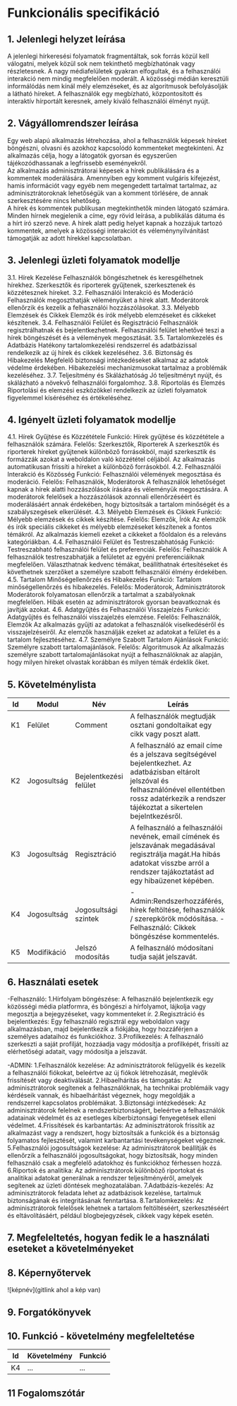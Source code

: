 # Funkcionális specifikáció
## 1. Jelenlegi helyzet leírása  
A jelenlegi hírkeresési folyamatok fragmentáltak, sok forrás közül kell válogatni, melyek közül sok nem tekinthető megbízhatónak vagy részletesnek. A nagy médiafelületek gyakran elfogultak, és a felhasználói interakció nem mindig megfelelően moderált. A közösségi médián keresztüli informálódás nem kínál mély elemzéseket, és az algoritmusok befolyásolják a látható híreket. A felhasználók egy megbízható, központosított és interaktív hírportált keresnek, amely kiváló felhasználói élményt nyújt.
## 2. Vágyállomrendszer leírása
Egy web alapú alkalmazás létrehozása, ahol a felhasználók képesek híreket böngészni, olvasni és azokhoz kapcsolódó kommenteket megtekinteni. Az alkalmazás célja, hogy a látogatók gyorsan és egyszerűen tájékozódhassanak a legfrissebb eseményekről.  
Az alkalmazás adminisztrátorai képesek a hírek publikálására és a kommentek moderálására. Amennyiben egy komment vulgáris kifejezést, hamis információt vagy egyéb nem megengedett tartalmat tartalmaz, az adminisztrátoroknak lehetőségük van a komment törlésére, de annak szerkesztésére nincs lehetőség.  
A hírek és kommentek publikusan megtekinthetők minden látogató számára. Minden hírnek megjelenik a címe, egy rövid leírása, a publikálás dátuma és a hírt író szerző neve. A hírek alatt pedig helyet kapnak a hozzájuk tartozó kommentek, amelyek a közösségi interakciót és véleménynyilvánítást támogatják az adott hírekkel kapcsolatban.
## 3. Jelenlegi üzleti folyamatok modellje
3.1. Hírek Kezelése
Felhasználók böngészhetnek és keresgélhetnek hírekhez.
Szerkesztők és riporterek gyűjtenek, szerkesztenek és közzétesznek híreket.
3.2. Felhasználói Interakció és Moderáció
Felhasználók megoszthatják véleményüket a hírek alatt.
Moderátorok ellenőrzik és kezelik a felhasználói hozzászólásokat.
3.3. Mélyebb Elemzések és Cikkek
Elemzők és írók mélyebb elemzéseket és cikkeket készítenek.
3.4. Felhasználói Felület és Regisztráció
Felhasználók regisztrálhatnak és bejelentkezhetnek.
Felhasználói felület lehetővé teszi a hírek böngészését és a vélemények megosztását.
3.5. Tartalomkezelés és Adatbázis
Hatékony tartalomkezelési rendszerrel és adatbázissal rendelkezik az új hírek és cikkek kezeléséhez.
3.6. Biztonság és Hibakezelés
Megfelelő biztonsági intézkedéseket alkalmaz az adatok védelme érdekében.
Hibakezelési mechanizmusokat tartalmaz a problémák kezeléséhez.
3.7. Teljesítmény és Skálázhatóság
Jó teljesítményt nyújt, és skálázható a növekvő felhasználói forgalomhoz.
3.8. Riportolás és Elemzés
Riportolási és elemzési eszközökkel rendelkezik az üzleti folyamatok figyelemmel kíséréséhez és értékeléséhez.

## 4. Igényelt üzleti folyamatok modellje
4.1. Hírek Gyűjtése és Közzététele
Funkció: Hírek gyűjtése és közzététele a felhasználók számára.
Felelős: Szerkesztők, Riporterek
A szerkesztők és riporterek híreket gyűjtenek különböző forrásokból, majd szerkesztik és formázzák azokat a weboldalon való közzététel céljából. Az alkalmazás automatikusan frissíti a híreket a különböző forrásokból.
4.2. Felhasználói Interakció és Közösség
Funkció: Felhasználói vélemények megosztása és moderáció.
Felelős: Felhasználók, Moderátorok
A felhasználók lehetőséget kapnak a hírek alatti hozzászólások írására és véleményük megosztására. A moderátorok felelősek a hozzászólások azonnali ellenőrzéséért és moderálásáért annak érdekében, hogy biztosítsák a tartalom minőségét és a szabályszegések elkerülését.
4.3. Mélyebb Elemzések és Cikkek
Funkció: Mélyebb elemzések és cikkek készítése.
Felelős: Elemzők, Írók
Az elemzők és írók speciális cikkeket és mélyebb elemzéseket készítenek a fontos témákról. Az alkalmazás kiemeli ezeket a cikkeket a főoldalon és a releváns kategóriákban.
4.4. Felhasználói Felület és Testreszabhatóság
Funkció: Testreszabható felhasználói felület és preferenciák.
Felelős: Felhasználók
A felhasználók testreszabhatják a felületet az egyéni preferenciáiknak megfelelően. Választhatnak kedvenc témákat, beállíthatnak értesítéseket és követhetnek szerzőket a személyre szabott felhasználói élmény érdekében.
4.5. Tartalom Minőségellenőrzés és Hibakezelés
Funkció: Tartalom minőségellenőrzés és hibakezelés.
Felelős: Moderátorok, Adminisztrátorok
Moderátorok folyamatosan ellenőrzik a tartalmat a szabályoknak megfelelően. Hibák esetén az adminisztrátorok gyorsan beavatkoznak és javítják azokat.
4.6. Adatgyűjtés és Felhasználói Visszajelzés
Funkció: Adatgyűjtés és felhasználói visszajelzés elemzése.
Felelős: Felhasználók, Elemzők
Az alkalmazás gyűjti az adatokat a felhasználók viselkedéséről és visszajelzéseiről. Az elemzők használják ezeket az adatokat a felület és a tartalom fejlesztéséhez.
4.7. Személyre Szabott Tartalom Ajánlások
Funkció: Személyre szabott tartalomajánlások.
Felelős: Algoritmusok
Az alkalmazás személyre szabott tartalomajánlásokat nyújt a felhasználóknak az alapján, hogy milyen híreket olvastak korábban és milyen témák érdeklik őket.

## 5. Követelménylista

| Id | Modul | Név | Leírás |
| --- | --- | --- | --- |
| K1 | Felület | Comment | A felhasználók megtudják osztani gondoltaikat egy cikk vagy poszt alatt.|
| K2 | Jogosultság| Bejelentkezési felület|A felhasználó az email címe és a jelszava segítségével bejelentkezhet. Az adatbázisban eltárolt jelszóval és felhasználónével ellentétben rossz adatérkezik a rendszer tájékoztat a sikertelen bejelntkezésről. |
| K3 | Jogosultság | Regisztráció |A felhasználó a felhasználói nevének, email címének és jelszavának megadásával regisztrálja magát.Ha hibás adatokat visszbe arról a rendszer tajákoztatást ad egy hibaüzenet képében.|
| K4 | Jogosultság| Jogosultsági szintek| -Admin:Rendszerhozzáférés, hírek feltöltése, felhasználók / szerepkörök módósítása. -Felhasználó: Cikkek böngészése kommentelés.|
| K5 | Modifikáció | Jelszó modosítás | A felhasználó módosítani tudja saját jelszavát.|

## 6. Használati esetek
-Felhasználó:
1.Hírfolyam böngészése: A felhasználó bejelentkezik egy közösségi média platformra, és böngészi a hírfolyamot, lájkolja vagy megosztja a bejegyzéseket, vagy kommenteket ír.
2.Regisztráció és bejelentkezés: Egy felhasználó regisztrál egy weboldalon vagy alkalmazásban, majd bejelentkezik a fiókjába, hogy hozzáférjen a személyes adataihoz és funkciókhoz.
3.Profilkezelés: A felhasználó szerkeszti a saját profilját, hozzáadja vagy módosítja a profilképét, frissíti az elérhetőségi adatait, vagy módosítja a jelszavát.

-ADMIN: 
1.Felhasználók kezelése: Az adminisztrátorok felügyelik és kezelik a felhasználói fiókokat, beleértve az új fiókok létrehozását, meglévők frissítését vagy deaktiválását.
2.Hibaelhárítás és támogatás: Az adminisztrátorok segítenek a felhasználóknak, ha technikai problémáik vagy kérdéseik vannak, és hibaelhárítást végeznek, hogy megoldják a rendszerrel kapcsolatos problémákat.
3.Biztonsági intézkedések: Az adminisztrátorok felelnek a rendszerbiztonságért, beleértve a felhasználók adatainak védelmét és az esetleges kiberbiztonsági fenyegetések elleni védelmet.
4.Frissítések és karbantartás: Az adminisztrátorok frissítik az alkalmazást vagy a rendszert, hogy biztosítsák a funkciók és a biztonság folyamatos fejlesztését, valamint karbantartási tevékenységeket végeznek.
5.Felhasználói jogosultságok kezelése: Az adminisztrátorok beállítják és ellenőrzik a felhasználói jogosultságokat, hogy biztosítsák, hogy minden felhasználó csak a megfelelő adatokhoz és funkciókhoz férhessen hozzá.
6.Riportok és analitika: Az adminisztrátorok különböző riportokat és analitikai adatokat generálnak a rendszer teljesítményéről, amelyek segítenek az üzleti döntések meghozatalában.
7.Adatbázis-kezelés: Az adminisztrátorok feladata lehet az adatbázisok kezelése, tartalmuk biztonságának és integritásának fenntartása.
8.Tartalomkezelés: Az adminisztrátorok felelősek lehetnek a tartalom feltöltéséért, szerkesztéséért és eltávolításáért, például blogbejegyzések, cikkek vagy képek esetén.

## 7. Megfeleltetés, hogyan fedik le a használati eseteket a követelményeket

## 8. Képernyőtervek

![képnév](gitlink ahol a kép van)

## 9. Forgatókönyvek

## 10. Funkció - követelmény megfeleltetése

| Id | Követelmény | Funkció |
| :---: | --- | --- |
| K4 | ... | ... |

## 11 Fogalomszótár